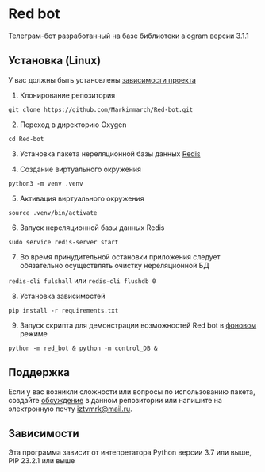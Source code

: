 # Red bot
Телеграм-бот разработанный на базе библиотеки aiogram версии 3.1.1 <!-- описание репозитория -->

<!--Установка-->
## Установка (Linux)
У вас должны быть установлены [зависимости проекта](https://github.com/Markinmarch/Red-bot#зависимости)

1. Клонирование репозитория 

```git clone https://github.com/Markinmarch/Red-bot.git```

2. Переход в директорию Oxygen

```cd Red-bot```

3. Установка пакета нереляционной базы данных [Redis](https://redis.io/docs/install/install-redis/install-redis-on-linux/)

4. Создание виртуального окружения

```python3 -m venv .venv```

5. Активация виртуального окружения

```source .venv/bin/activate```

6. Запуск нереляционной базы данных Redis

```sudo service redis-server start```

7. Во время принудительной остановки приложения следует обязательно осуществлять очистку нереляционной БД

```redis-cli fulshall``` или ```redis-cli flushdb 0```

8. Установка зависимостей

```pip install -r requirements.txt```

9. Запуск скрипта для демонстрации возможностей Red bot в [фоновом](https://losst.pro/kak-zapustit-protsess-v-fone-linux) режиме 

```python -m red_bot & python -m control_DB &```

<!-- Пользовательская документация
## Документация
Пользовательскую документацию можно получить по [этой ссылке](./docs/ru/index.md). -->

<!-- [Релизы программы]: https://github.com/OkulusDev/Oxygen/releases -->

<!--Поддержка-->
## Поддержка
Если у вас возникли сложности или вопросы по использованию пакета, создайте 
[обсуждение](https://github.com/Markinmarch/Red-bot/issues/new/choose) в данном репозитории или напишите на электронную почту <iztvmrk@mail.ru>.

<!--зависимости-->
## Зависимости
Эта программа зависит от интепретатора Python версии 3.7 или выше, PIP 23.2.1 или выше

<!-- описание коммитов
## Описание коммитов
| Название | Описание                                                        |
|----------|-----------------------------------------------------------------|
| build	   | Сборка проекта или изменения внешних зависимостей               |
| sec      | Безопасность, уязвимости                                        |
| ci       | Настройка CI и работа со скриптами                              |
| docs	   | Обновление документации                                         |
| feat	   | Добавление нового функционала                                   |
| fix	   | Исправление ошибок                                              |
| perf	   | Изменения направленные на улучшение производительности          |
| refactor | Правки кода без исправления ошибок или добавления новых функций |
| revert   | Откат на предыдущие коммиты                                     |
| style	   | Правки по кодстайлу (табы, отступы, точки, запятые и т.д.)      |
| test	   | Добавление тестов                                               | -->